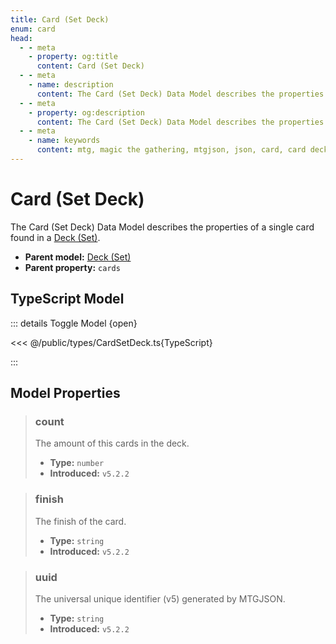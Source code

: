 ```yaml
---
title: Card (Set Deck)
enum: card
head:
  - - meta
    - property: og:title
      content: Card (Set Deck)
  - - meta
    - name: description
      content: The Card (Set Deck) Data Model describes the properties of a single card found in a Deck (Set).
  - - meta
    - property: og:description
      content: The Card (Set Deck) Data Model describes the properties of a single card found in a Deck (Set).
  - - meta
    - name: keywords
      content: mtg, magic the gathering, mtgjson, json, card, card deck meta
---
```


# Card (Set Deck)

The Card (Set Deck) Data Model describes the properties of a single card found in a [Deck (Set)](/data-models/deck-set/).

- **Parent model:** [Deck (Set)](/data-models/deck-set/)
- **Parent property:** `cards`

## TypeScript Model

::: details Toggle Model {open}

<<< @/public/types/CardSetDeck.ts{TypeScript}

:::

## Model Properties

> ### count
>
> The amount of this cards in the deck.
>
> - **Type:** `number`
> - **Introduced:** `v5.2.2`

> ### finish
>
> The finish of the card.
>
> - **Type:** `string`
> - **Introduced:** `v5.2.2`

> ### uuid
>
> The universal unique identifier (v5) generated by MTGJSON.
>
> - **Type:** `string`
> - **Introduced:** `v5.2.2`
